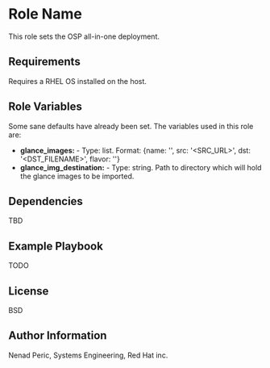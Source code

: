 Role Name
=========

This role sets the OSP all-in-one deployment. 

Requirements
------------

Requires a RHEL OS installed on the host. 

Role Variables
--------------

Some sane defaults have already been set. 
The variables used in this role are: 

- **glance_images:**		- Type: list. Format: {name: '<NAME>', src: '<SRC_URL>', dst: '<DST_FILENAME>', flavor: '<FLAVOR>'}
- **glance_img_destination:** 	- Type: string. Path to directory which will hold the glance images to be imported. 

Dependencies
------------

TBD

Example Playbook
----------------

TODO

License
-------

BSD

Author Information
------------------

Nenad Peric, Systems Engineering, Red Hat inc.
